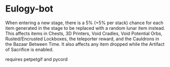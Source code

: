 # Eulogy-bot
When entering a new stage, there is a 5% (+5% per stack) chance for each item generated in the stage to be replaced with a random lunar item instead. This affects items in Chests, 3D Printers, Void Cradles, Void Potential Orbs, Rusted/Encrusted Lockboxes, the teleporter reward, and the Cauldrons in the Bazaar Between Time. It also affects any item dropped while the Artifact of Sacrifice is enabled.

requires petpetgif and pycord
